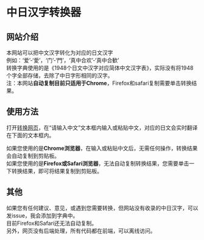 # 中日汉字转换器
## 网站介绍  
本网站可以把中文汉字转化为对应的日文汉字  
例如：‘爱’-‘愛’，‘门’-‘門’，‘真中合欢’-‘真中合歓’   
转换字典使用的是《1948个日文中汉字对应简体中文汉字表》，实际没有将1948个字全部存储，去除了中日字形相同的汉字。  
注：本网站**自动复制目前只适用于Chrome**，Firefox和safari复制需要单击转换结果。 

## 使用方法  

打开[转换网页](https://manakanemu.github.io/ctoj/)，在“请输入中文”文本框内输入或粘贴中文，对应的日文会实时翻译在下面的文本框内。  
  
如果您使用的是**Chrome浏览器**，在输入或粘贴中文后，无需任何操作，转换结果会自动复制到剪贴板。  
如果您使用的是**Firefox或Safari浏览器**，无法自动复制转换结果，您需要单击一下转换结果，即可将结果复制到剪贴板。




## 其他   
如果您有任何建议、意见，或遇到您需要转换，但网站没有收录的中日汉字，可以发issue，我会添加到字典中。  
目前Firefox和Safari还无法自动复制。  
另外，网页没有后端处理，所有代码都在前端，可以离线访问。


